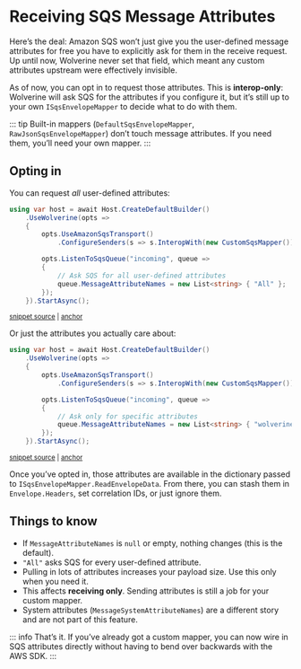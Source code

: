 # Receiving SQS Message Attributes

Here’s the deal: Amazon SQS won’t just give you the user-defined message attributes for free you have to explicitly ask for them in the receive request. Up until now, Wolverine never set that field, which meant any custom attributes upstream were effectively invisible.  

As of now, you can opt in to request those attributes. This is **interop-only**: Wolverine will ask SQS for the attributes if you configure it, but it’s still up to your own `ISqsEnvelopeMapper` to decide what to do with them.

::: tip
Built-in mappers (`DefaultSqsEnvelopeMapper`, `RawJsonSqsEnvelopeMapper`) don’t touch message attributes. If you need them, you’ll need your own mapper.
:::

## Opting in

You can request *all* user-defined attributes:

<!-- snippet: sample_receive_all_message_attributes -->
<a id='snippet-sample_receive_all_message_attributes'></a>
```cs
using var host = await Host.CreateDefaultBuilder()
    .UseWolverine(opts =>
    {
        opts.UseAmazonSqsTransport()
            .ConfigureSenders(s => s.InteropWith(new CustomSqsMapper()));

        opts.ListenToSqsQueue("incoming", queue =>
        {
            // Ask SQS for all user-defined attributes
            queue.MessageAttributeNames = new List<string> { "All" };
        });
    }).StartAsync();
```
<sup><a href='https://github.com/JasperFx/wolverine/blob/main/src/Transports/AWS/Wolverine.AmazonSqs.Tests/Samples/Bootstrapping.cs#L345-L360' title='Snippet source file'>snippet source</a> | <a href='#snippet-sample_receive_all_message_attributes' title='Start of snippet'>anchor</a></sup>
<!-- endSnippet -->

Or just the attributes you actually care about:

<!-- snippet: sample_receive_specific_message_attributes -->
<a id='snippet-sample_receive_specific_message_attributes'></a>
```cs
using var host = await Host.CreateDefaultBuilder()
    .UseWolverine(opts =>
    {
        opts.UseAmazonSqsTransport()
            .ConfigureSenders(s => s.InteropWith(new CustomSqsMapper()));

        opts.ListenToSqsQueue("incoming", queue =>
        {
            // Ask only for specific attributes
            queue.MessageAttributeNames = new List<string> { "wolverineId", "jasperId" };
        });
    }).StartAsync();
```
<sup><a href='https://github.com/JasperFx/wolverine/blob/main/src/Transports/AWS/Wolverine.AmazonSqs.Tests/Samples/Bootstrapping.cs#L365-L380' title='Snippet source file'>snippet source</a> | <a href='#snippet-sample_receive_specific_message_attributes' title='Start of snippet'>anchor</a></sup>
<!-- endSnippet -->

Once you’ve opted in, those attributes are available in the dictionary passed to `ISqsEnvelopeMapper.ReadEnvelopeData`. From there, you can stash them in `Envelope.Headers`, set correlation IDs, or just ignore them.

## Things to know

* If `MessageAttributeNames` is `null` or empty, nothing changes (this is the default).  
* `"All"` asks SQS for every user-defined attribute.  
* Pulling in lots of attributes increases your payload size. Use this only when you need it.  
* This affects **receiving only**. Sending attributes is still a job for your custom mapper.  
* System attributes (`MessageSystemAttributeNames`) are a different story and are not part of this feature.  

::: info
That’s it. If you’ve already got a custom mapper, you can now wire in SQS attributes directly without having to bend over backwards with the AWS SDK.
:::
